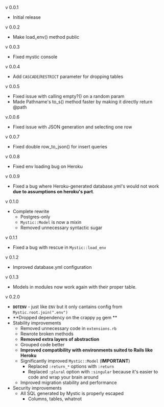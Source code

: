 v 0.0.1

- Initial release

v 0.0.2

- Make load_env() method public

v 0.0.3

- Fixed mystic console

v 0.0.4

- Add `CASCADE`/`RESTRICT` parameter for dropping tables

v 0.0.5

- Fixed issue with calling empty?() on a random param
- Made Pathname's to_s() method faster by making it directly return @path

v.0.0.6

- Fixed issue with JSON generation and selecting one row

v 0.0.7

- Fixed double row_to_json() for insert queries

v 0.0.8

- Fixed env loading bug on Heroku

v 0.0.9

- Fixed a bug where Heroku-generated database.yml's would not work **due to assumptions on heroku's part**.

v 0.1.0

- Complete rewrite
    * Postgres-only
    * `Mystic::Model` is now a mixin
    * Removed unnecessary syntactic sugar
    
v 0.1.1

- Fixed a bug with rescue in `Mystic::load_env`

v 0.1.2

- Improved database.yml configuration

v 0.1.3

- Models in modules now work again with their proper table.

v 0.2.0

- **`DOTENV`** - just like `ENV` but it only cantains config from `Mystic.root.join(".env")`
- **Dropped dependency on the crappy `pg` gem **
- Stability improvements
    - Removed unnecessary code in `extensions.rb`
    - Rewrote broken methods
    - **Removed extra layers of abstraction**
    - Grouped code better
    - **Improved compatibility with environments suited to Rails like Heroku**
    - Significantly improved `Mystic::Model` (**IMPORTANT**)
		- Replaced `:return_*` options with `:return`
		- Replaced `:plural` option with `:singular` because it's easier to code and wrap your brain around
	- Improved migration stability and performance
- Security improvements
	- All SQL generated by Mystic is properly escaped
		- Columns, tables, whatnot